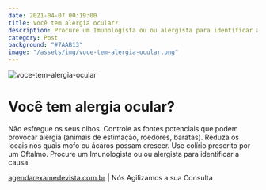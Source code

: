 ```yaml
---
date: 2021-04-07 00:19:00
title: Você tem alergia ocular?
description: Procure um Imunologista ou ou alergista para identificar a causa.
category: Post
background: "#7AAB13"
image: "/assets/img/voce-tem-alergia-ocular.png"
---
```


![voce-tem-alergia-ocular](/assets/img/voce-tem-alergia-ocular.png)

# Você tem alergia ocular?

Não esfregue os seus olhos. Controle as fontes potenciais que podem provocar alergia (animais de estimação, roedores, baratas). Reduza os locais nos quais mofo ou ácaros possam crescer. Use colírio prescrito por um Oftalmo. Procure um Imunologista ou ou alergista para identificar a causa.

[agendarexamedevista.com.br](https://www.agendarexamedevista.com.br) | Nós Agilizamos a sua Consulta
